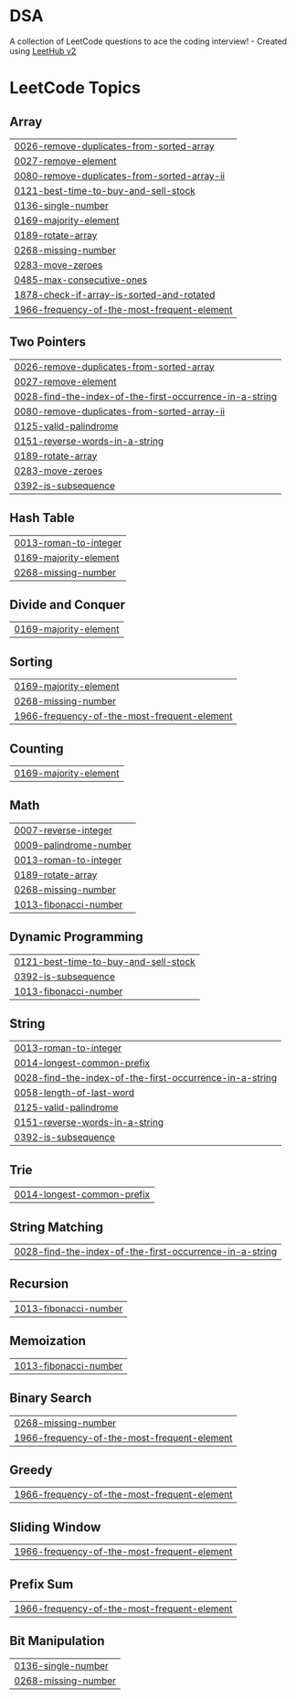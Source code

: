 # DSA
A collection of LeetCode questions to ace the coding interview! - Created using [LeetHub v2](https://github.com/arunbhardwaj/LeetHub-2.0)

<!---LeetCode Topics Start-->
# LeetCode Topics
## Array
|  |
| ------- |
| [0026-remove-duplicates-from-sorted-array](https://github.com/tejasmaroo/DSA/tree/master/0026-remove-duplicates-from-sorted-array) |
| [0027-remove-element](https://github.com/tejasmaroo/DSA/tree/master/0027-remove-element) |
| [0080-remove-duplicates-from-sorted-array-ii](https://github.com/tejasmaroo/DSA/tree/master/0080-remove-duplicates-from-sorted-array-ii) |
| [0121-best-time-to-buy-and-sell-stock](https://github.com/tejasmaroo/DSA/tree/master/0121-best-time-to-buy-and-sell-stock) |
| [0136-single-number](https://github.com/tejasmaroo/DSA/tree/master/0136-single-number) |
| [0169-majority-element](https://github.com/tejasmaroo/DSA/tree/master/0169-majority-element) |
| [0189-rotate-array](https://github.com/tejasmaroo/DSA/tree/master/0189-rotate-array) |
| [0268-missing-number](https://github.com/tejasmaroo/DSA/tree/master/0268-missing-number) |
| [0283-move-zeroes](https://github.com/tejasmaroo/DSA/tree/master/0283-move-zeroes) |
| [0485-max-consecutive-ones](https://github.com/tejasmaroo/DSA/tree/master/0485-max-consecutive-ones) |
| [1878-check-if-array-is-sorted-and-rotated](https://github.com/tejasmaroo/DSA/tree/master/1878-check-if-array-is-sorted-and-rotated) |
| [1966-frequency-of-the-most-frequent-element](https://github.com/tejasmaroo/DSA/tree/master/1966-frequency-of-the-most-frequent-element) |
## Two Pointers
|  |
| ------- |
| [0026-remove-duplicates-from-sorted-array](https://github.com/tejasmaroo/DSA/tree/master/0026-remove-duplicates-from-sorted-array) |
| [0027-remove-element](https://github.com/tejasmaroo/DSA/tree/master/0027-remove-element) |
| [0028-find-the-index-of-the-first-occurrence-in-a-string](https://github.com/tejasmaroo/DSA/tree/master/0028-find-the-index-of-the-first-occurrence-in-a-string) |
| [0080-remove-duplicates-from-sorted-array-ii](https://github.com/tejasmaroo/DSA/tree/master/0080-remove-duplicates-from-sorted-array-ii) |
| [0125-valid-palindrome](https://github.com/tejasmaroo/DSA/tree/master/0125-valid-palindrome) |
| [0151-reverse-words-in-a-string](https://github.com/tejasmaroo/DSA/tree/master/0151-reverse-words-in-a-string) |
| [0189-rotate-array](https://github.com/tejasmaroo/DSA/tree/master/0189-rotate-array) |
| [0283-move-zeroes](https://github.com/tejasmaroo/DSA/tree/master/0283-move-zeroes) |
| [0392-is-subsequence](https://github.com/tejasmaroo/DSA/tree/master/0392-is-subsequence) |
## Hash Table
|  |
| ------- |
| [0013-roman-to-integer](https://github.com/tejasmaroo/DSA/tree/master/0013-roman-to-integer) |
| [0169-majority-element](https://github.com/tejasmaroo/DSA/tree/master/0169-majority-element) |
| [0268-missing-number](https://github.com/tejasmaroo/DSA/tree/master/0268-missing-number) |
## Divide and Conquer
|  |
| ------- |
| [0169-majority-element](https://github.com/tejasmaroo/DSA/tree/master/0169-majority-element) |
## Sorting
|  |
| ------- |
| [0169-majority-element](https://github.com/tejasmaroo/DSA/tree/master/0169-majority-element) |
| [0268-missing-number](https://github.com/tejasmaroo/DSA/tree/master/0268-missing-number) |
| [1966-frequency-of-the-most-frequent-element](https://github.com/tejasmaroo/DSA/tree/master/1966-frequency-of-the-most-frequent-element) |
## Counting
|  |
| ------- |
| [0169-majority-element](https://github.com/tejasmaroo/DSA/tree/master/0169-majority-element) |
## Math
|  |
| ------- |
| [0007-reverse-integer](https://github.com/tejasmaroo/DSA/tree/master/0007-reverse-integer) |
| [0009-palindrome-number](https://github.com/tejasmaroo/DSA/tree/master/0009-palindrome-number) |
| [0013-roman-to-integer](https://github.com/tejasmaroo/DSA/tree/master/0013-roman-to-integer) |
| [0189-rotate-array](https://github.com/tejasmaroo/DSA/tree/master/0189-rotate-array) |
| [0268-missing-number](https://github.com/tejasmaroo/DSA/tree/master/0268-missing-number) |
| [1013-fibonacci-number](https://github.com/tejasmaroo/DSA/tree/master/1013-fibonacci-number) |
## Dynamic Programming
|  |
| ------- |
| [0121-best-time-to-buy-and-sell-stock](https://github.com/tejasmaroo/DSA/tree/master/0121-best-time-to-buy-and-sell-stock) |
| [0392-is-subsequence](https://github.com/tejasmaroo/DSA/tree/master/0392-is-subsequence) |
| [1013-fibonacci-number](https://github.com/tejasmaroo/DSA/tree/master/1013-fibonacci-number) |
## String
|  |
| ------- |
| [0013-roman-to-integer](https://github.com/tejasmaroo/DSA/tree/master/0013-roman-to-integer) |
| [0014-longest-common-prefix](https://github.com/tejasmaroo/DSA/tree/master/0014-longest-common-prefix) |
| [0028-find-the-index-of-the-first-occurrence-in-a-string](https://github.com/tejasmaroo/DSA/tree/master/0028-find-the-index-of-the-first-occurrence-in-a-string) |
| [0058-length-of-last-word](https://github.com/tejasmaroo/DSA/tree/master/0058-length-of-last-word) |
| [0125-valid-palindrome](https://github.com/tejasmaroo/DSA/tree/master/0125-valid-palindrome) |
| [0151-reverse-words-in-a-string](https://github.com/tejasmaroo/DSA/tree/master/0151-reverse-words-in-a-string) |
| [0392-is-subsequence](https://github.com/tejasmaroo/DSA/tree/master/0392-is-subsequence) |
## Trie
|  |
| ------- |
| [0014-longest-common-prefix](https://github.com/tejasmaroo/DSA/tree/master/0014-longest-common-prefix) |
## String Matching
|  |
| ------- |
| [0028-find-the-index-of-the-first-occurrence-in-a-string](https://github.com/tejasmaroo/DSA/tree/master/0028-find-the-index-of-the-first-occurrence-in-a-string) |
## Recursion
|  |
| ------- |
| [1013-fibonacci-number](https://github.com/tejasmaroo/DSA/tree/master/1013-fibonacci-number) |
## Memoization
|  |
| ------- |
| [1013-fibonacci-number](https://github.com/tejasmaroo/DSA/tree/master/1013-fibonacci-number) |
## Binary Search
|  |
| ------- |
| [0268-missing-number](https://github.com/tejasmaroo/DSA/tree/master/0268-missing-number) |
| [1966-frequency-of-the-most-frequent-element](https://github.com/tejasmaroo/DSA/tree/master/1966-frequency-of-the-most-frequent-element) |
## Greedy
|  |
| ------- |
| [1966-frequency-of-the-most-frequent-element](https://github.com/tejasmaroo/DSA/tree/master/1966-frequency-of-the-most-frequent-element) |
## Sliding Window
|  |
| ------- |
| [1966-frequency-of-the-most-frequent-element](https://github.com/tejasmaroo/DSA/tree/master/1966-frequency-of-the-most-frequent-element) |
## Prefix Sum
|  |
| ------- |
| [1966-frequency-of-the-most-frequent-element](https://github.com/tejasmaroo/DSA/tree/master/1966-frequency-of-the-most-frequent-element) |
## Bit Manipulation
|  |
| ------- |
| [0136-single-number](https://github.com/tejasmaroo/DSA/tree/master/0136-single-number) |
| [0268-missing-number](https://github.com/tejasmaroo/DSA/tree/master/0268-missing-number) |
<!---LeetCode Topics End-->